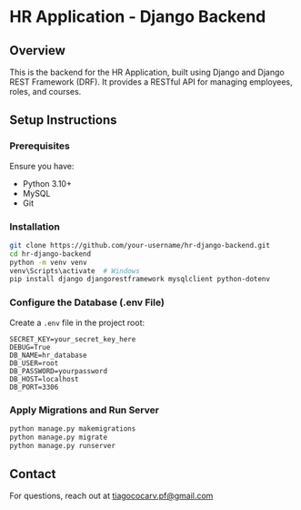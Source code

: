 # HR Application - Django Backend

## Overview
This is the backend for the HR Application, built using Django and Django REST Framework (DRF). It provides a RESTful API for managing employees, roles, and courses.

## Setup Instructions
### Prerequisites
Ensure you have:
- Python 3.10+
- MySQL
- Git

### Installation
```sh
git clone https://github.com/your-username/hr-django-backend.git
cd hr-django-backend
python -m venv venv
venv\Scripts\activate  # Windows
pip install django djangorestframework mysqlclient python-dotenv
```

### Configure the Database (.env File)
Create a `.env` file in the project root:
```
SECRET_KEY=your_secret_key_here
DEBUG=True
DB_NAME=hr_database
DB_USER=root
DB_PASSWORD=yourpassword
DB_HOST=localhost
DB_PORT=3306
```

### Apply Migrations and Run Server
```sh
python manage.py makemigrations
python manage.py migrate
python manage.py runserver
```

## Contact
For questions, reach out at tiagococarv.pf@gmail.com